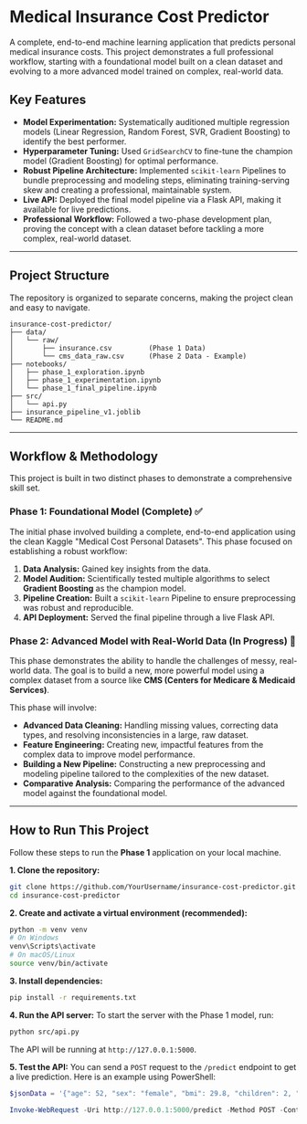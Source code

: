 # Medical Insurance Cost Predictor

A complete, end-to-end machine learning application that predicts personal medical insurance costs. This project demonstrates a full professional workflow, starting with a foundational model built on a clean dataset and evolving to a more advanced model trained on complex, real-world data.

## Key Features

  - **Model Experimentation:** Systematically auditioned multiple regression models (Linear Regression, Random Forest, SVR, Gradient Boosting) to identify the best performer.
  - **Hyperparameter Tuning:** Used `GridSearchCV` to fine-tune the champion model (Gradient Boosting) for optimal performance.
  - **Robust Pipeline Architecture:** Implemented `scikit-learn` Pipelines to bundle preprocessing and modeling steps, eliminating training-serving skew and creating a professional, maintainable system.
  - **Live API:** Deployed the final model pipeline via a Flask API, making it available for live predictions.
  - **Professional Workflow:** Followed a two-phase development plan, proving the concept with a clean dataset before tackling a more complex, real-world dataset.

-----

## Project Structure

The repository is organized to separate concerns, making the project clean and easy to navigate.

```
insurance-cost-predictor/
├── data/
│   └── raw/
│       ├── insurance.csv         (Phase 1 Data)
│       └── cms_data_raw.csv      (Phase 2 Data - Example)
├── notebooks/
│   ├── phase_1_exploration.ipynb
│   ├── phase_1_experimentation.ipynb
│   └── phase_1_final_pipeline.ipynb
├── src/
│   └── api.py
├── insurance_pipeline_v1.joblib
└── README.md
```

-----

## Workflow & Methodology

This project is built in two distinct phases to demonstrate a comprehensive skill set.

### Phase 1: Foundational Model (Complete) ✅

The initial phase involved building a complete, end-to-end application using the clean Kaggle "Medical Cost Personal Datasets". This phase focused on establishing a robust workflow:

1.  **Data Analysis:** Gained key insights from the data.
2.  **Model Audition:** Scientifically tested multiple algorithms to select **Gradient Boosting** as the champion model.
3.  **Pipeline Creation:** Built a `scikit-learn` Pipeline to ensure preprocessing was robust and reproducible.
4.  **API Deployment:** Served the final pipeline through a live Flask API.

### Phase 2: Advanced Model with Real-World Data (In Progress) 🔬

This phase demonstrates the ability to handle the challenges of messy, real-world data. The goal is to build a new, more powerful model using a complex dataset from a source like **CMS (Centers for Medicare & Medicaid Services)**.

This phase will involve:

  - **Advanced Data Cleaning:** Handling missing values, correcting data types, and resolving inconsistencies in a large, raw dataset.
  - **Feature Engineering:** Creating new, impactful features from the complex data to improve model performance.
  - **Building a New Pipeline:** Constructing a new preprocessing and modeling pipeline tailored to the complexities of the new dataset.
  - **Comparative Analysis:** Comparing the performance of the advanced model against the foundational model.

-----

## How to Run This Project

Follow these steps to run the **Phase 1** application on your local machine.

**1. Clone the repository:**

```bash
git clone https://github.com/YourUsername/insurance-cost-predictor.git
cd insurance-cost-predictor
```

**2. Create and activate a virtual environment (recommended):**

```bash
python -m venv venv
# On Windows
venv\Scripts\activate
# On macOS/Linux
source venv/bin/activate
```

**3. Install dependencies:**

```bash
pip install -r requirements.txt
```

**4. Run the API server:**
To start the server with the Phase 1 model, run:

```bash
python src/api.py
```

The API will be running at `http://127.0.0.1:5000`.

**5. Test the API:**
You can send a `POST` request to the `/predict` endpoint to get a live prediction. Here is an example using PowerShell:

```powershell
$jsonData = '{"age": 52, "sex": "female", "bmi": 29.8, "children": 2, "smoker": "yes", "region": "southeast"}'

Invoke-WebRequest -Uri http://127.0.0.1:5000/predict -Method POST -ContentType "application/json" -Body $jsonData
```
